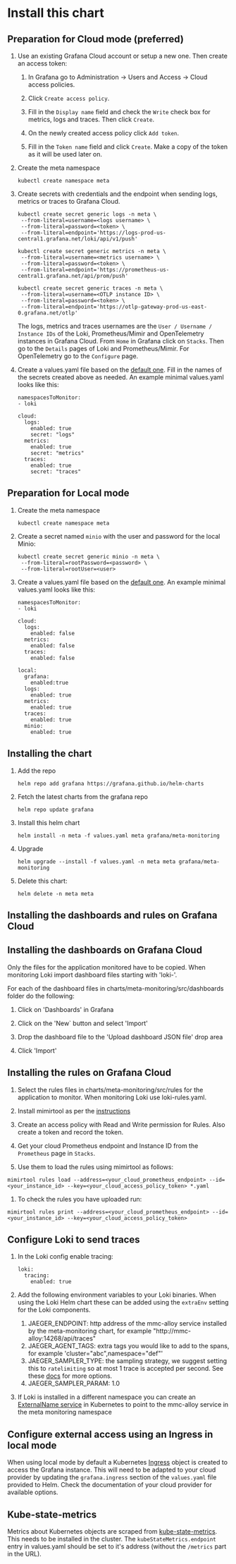 # Install this chart

## Preparation for Cloud mode (preferred)

1. Use an existing Grafana Cloud account or setup a new one. Then create an access token:

   1. In Grafana go to Administration -> Users and Access -> Cloud access policies.

   1. Click `Create access policy`.

   1. Fill in the `Display name` field and check the `Write` check box for metrics, logs and traces. Then click `Create`.

   1. On the newly created access policy click `Add token`.

   1. Fill in the `Token name` field and click `Create`. Make a copy of the token as it will be used later on.

1. Create the meta namespace

   ```
   kubectl create namespace meta
   ```

1. Create secrets with credentials and the endpoint when sending logs, metrics or traces to Grafana Cloud.

   ```
   kubectl create secret generic logs -n meta \
    --from-literal=username=<logs username> \
    --from-literal=password=<token> \
    --from-literal=endpoint='https://logs-prod-us-central1.grafana.net/loki/api/v1/push'

   kubectl create secret generic metrics -n meta \
    --from-literal=username=<metrics username> \
    --from-literal=password=<token> \
    --from-literal=endpoint='https://prometheus-us-central1.grafana.net/api/prom/push'

   kubectl create secret generic traces -n meta \
    --from-literal=username=<OTLP instance ID> \
    --from-literal=password=<token> \
    --from-literal=endpoint='https://otlp-gateway-prod-us-east-0.grafana.net/otlp'
   ```

   The logs, metrics and traces usernames are the `User / Username / Instance IDs` of the Loki, Prometheus/Mimir and OpenTelemetry instances in Grafana Cloud. From `Home` in Grafana click on `Stacks`. Then go to the `Details` pages of Loki and Prometheus/Mimir. For OpenTelemetry go to the `Configure` page.

1. Create a values.yaml file based on the [default one](../charts/meta-monitoring/values.yaml). Fill in the names of the secrets created above as needed. An example minimal values.yaml looks like this:

   ```
   namespacesToMonitor:
   - loki

   cloud:
     logs:
       enabled: true
       secret: "logs"
     metrics:
       enabled: true
       secret: "metrics"
     traces:
       enabled: true
       secret: "traces"
   ```

## Preparation for Local mode

1. Create the meta namespace

   ```
   kubectl create namespace meta
   ```

1. Create a secret named `minio` with the user and password for the local Minio:

   ```
   kubectl create secret generic minio -n meta \
    --from-literal=rootPassword=<password> \
    --from-literal=rootUser=<user>
   ```

1. Create a values.yaml file based on the [default one](../charts/meta-monitoring/values.yaml). An example minimal values.yaml looks like this:

   ```
   namespacesToMonitor:
   - loki

   cloud:
     logs:
       enabled: false
     metrics:
       enabled: false
     traces:
       enabled: false

   local:
     grafana:
       enabled:true
     logs:
       enabled: true
     metrics:
       enabled: true
     traces:
       enabled: true
     minio:
       enabled: true
   ```

## Installing the chart

1. Add the repo

   ```
   helm repo add grafana https://grafana.github.io/helm-charts
   ```

1. Fetch the latest charts from the grafana repo

   ```
   helm repo update grafana
   ```


1. Install this helm chart

   ```
   helm install -n meta -f values.yaml meta grafana/meta-monitoring
   ```

1. Upgrade

   ```
   helm upgrade --install -f values.yaml -n meta meta grafana/meta-monitoring
   ```

1. Delete this chart:

   ```
   helm delete -n meta meta
   ```

## Installing the dashboards and rules on Grafana Cloud

## Installing the dashboards on Grafana Cloud

Only the files for the application monitored have to be copied. When monitoring Loki import dashboard files starting with 'loki-'.

For each of the dashboard files in charts/meta-monitoring/src/dashboards folder do the following:

1. Click on 'Dashboards' in Grafana

1. Click on the 'New` button and select 'Import'

1. Drop the dashboard file to the 'Upload dashboard JSON file' drop area

1. Click 'Import'

## Installing the rules on Grafana Cloud

1. Select the rules files in charts/meta-monitoring/src/rules for the application to monitor. When monitoring Loki use loki-rules.yaml.

1. Install mimirtool as per the [instructions](https://grafana.com/docs/mimir/latest/manage/tools/mimirtool/)

1. Create an access policy with Read and Write permission for Rules. Also create a token and record the token.

1. Get your cloud Prometheus endpoint and Instance ID from the `Prometheus` page in `Stacks`.

1. Use them to load the rules using mimirtool as follows:

  ```
  mimirtool rules load --address=<your_cloud_prometheus_endpoint> --id=<your_instance_id> --key=<your_cloud_access_policy_token> *.yaml
  ```

1. To check the rules you have uploaded run:

  ```
  mimirtool rules print --address=<your_cloud_prometheus_endpoint> --id=<your_instance_id> --key=<your_cloud_access_policy_token>
  ```

## Configure Loki to send traces

1. In the Loki config enable tracing:

   ```
   loki:
     tracing:
       enabled: true
   ```

1. Add the following environment variables to your Loki binaries. When using the Loki Helm chart these can be added using the `extraEnv` setting for the Loki components.

   1. JAEGER_ENDPOINT: http address of the mmc-alloy service installed by the meta-monitoring chart, for example "http://mmc-alloy:14268/api/traces"
   1. JAEGER_AGENT_TAGS: extra tags you would like to add to the spans, for example  'cluster="abc",namespace="def"'
   1. JAEGER_SAMPLER_TYPE: the sampling strategy, we suggest setting this to `ratelimiting` so at most 1 trace is accepted per second. See these [docs](https://www.jaegertracing.io/docs/1.57/sampling/) for more options.
   1. JAEGER_SAMPLER_PARAM: 1.0

1. If Loki is installed in a different namespace you can create an [ExternalName service](https://kubernetes.io/docs/concepts/services-networking/service/#externalname) in Kubernetes to point to the mmc-alloy service in the meta monitoring namespace

## Configure external access using an Ingress in local mode

When using local mode by default a Kubernetes [Ingress](https://kubernetes.io/docs/concepts/services-networking/ingress/) object is created to access the Grafana instance. This will need to be adapted to your cloud provider by updating the `grafana.ingress` section of the `values.yaml` file provided to Helm. Check the documentation of your cloud provider for available options.

## Kube-state-metrics

Metrics about Kubernetes objects are scraped from [kube-state-metrics](https://github.com/kubernetes/kube-state-metrics). This needs to be installed in the cluster. The `kubeStateMetrics.endpoint` entry in values.yaml should be set to it's address (without the `/metrics` part in the URL).
